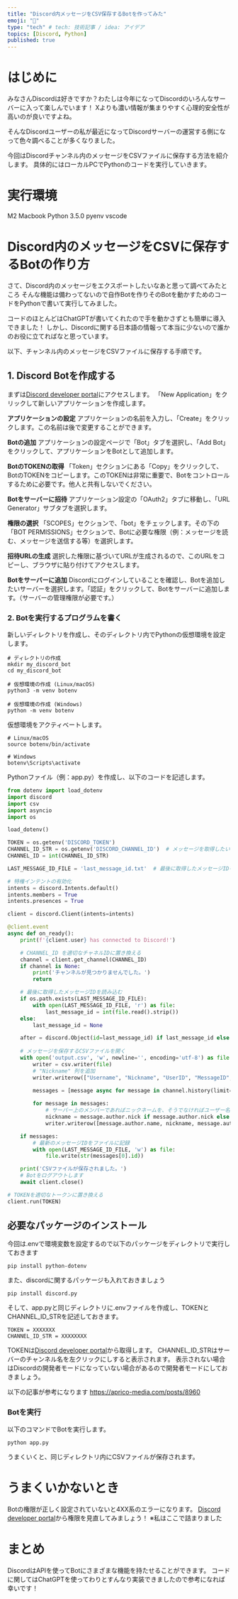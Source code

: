 ```yaml
---
title: "Discord内メッセージをCSV保存するBotを作ってみた"
emoji: "💾"
type: "tech" # tech: 技術記事 / idea: アイデア
topics: [Discord, Python]
published: true
---
```


# はじめに
みなさんDiscordは好きですか？わたしは今年になってDiscordのいろんなサーバーに入って楽しんでいます！
Xよりも濃い情報が集まりやすく心理的安全性が高いのが良いですよね。

そんなDiscordユーザーの私が最近になってDiscordサーバーの運営する側になって色々調べることが多くなりました。

今回はDiscordチャンネル内のメッセージをCSVファイルに保存する方法を紹介します。
具体的にはローカルPCでPythonのコードを実行していきます。

# 実行環境
M2 Macbook
Python 3.5.0
pyenv
vscode


# Discord内のメッセージをCSVに保存するBotの作り方
さて、Discord内のメッセージをエクスポートしたいなあと思って調べてみたところ
そんな機能は備わってないので自作Botを作りそのBotを動かすためのコードをPythonで書いて実行してみました。

コードのほとんどはChatGPTが書いてくれたので手を動かさずとも簡単に導入できました！
しかし、Discordに関する日本語の情報って本当に少ないので誰かのお役に立てればなと思っています。

以下、チャンネル内のメッセージをCSVファイルに保存する手順です。

## 1. Discord Botを作成する
まずは[Discord developer portal](https://discord.com/developers/docs/intro)にアクセスします。
「New Application」をクリックして新しいアプリケーションを作成します。

**アプリケーションの設定**
アプリケーションの名前を入力し、「Create」をクリックします。この名前は後で変更することができます。

**Botの追加**
アプリケーションの設定ページで「Bot」タブを選択し、「Add Bot」をクリックして、アプリケーションをBotとして追加します。

**BotのTOKENの取得**
「Token」セクションにある「Copy」をクリックして、BotのTOKENをコピーします。このTOKENは非常に重要で、Botをコントロールするために必要です。他人と共有しないでください。

**Botをサーバーに招待**
アプリケーション設定の「OAuth2」タブに移動し、「URL Generator」サブタブを選択します。

**権限の選択**
「SCOPES」セクションで、「bot」をチェックします。その下の「BOT PERMISSIONS」セクションで、Botに必要な権限（例：メッセージを読む、メッセージを送信する等）を選択します。

**招待URLの生成**
選択した権限に基づいてURLが生成されるので、このURLをコピーし、ブラウザに貼り付けてアクセスします。

**Botをサーバーに追加**
Discordにログインしていることを確認し、Botを追加したいサーバーを選択します。「認証」をクリックして、Botをサーバーに追加します。（サーバーの管理権限が必要です。）

### 2. Botを実行するプログラムを書く
新しいディレクトリを作成し、そのディレクトリ内でPythonの仮想環境を設定します。
```
# ディレクトリの作成
mkdir my_discord_bot
cd my_discord_bot

# 仮想環境の作成 (Linux/macOS)
python3 -m venv botenv

# 仮想環境の作成 (Windows)
python -m venv botenv
```
仮想環境をアクティベートします。

```
# Linux/macOS
source botenv/bin/activate

# Windows
botenv\Scripts\activate
```
Pythonファイル（例：app.py）を作成し、以下のコードを記述します。

```python
from dotenv import load_dotenv
import discord
import csv
import asyncio
import os

load_dotenv()

TOKEN = os.getenv('DISCORD_TOKEN')
CHANNEL_ID_STR = os.getenv('DISCORD_CHANNEL_ID')  # メッセージを取得したいチャンネルのID（整数）
CHANNEL_ID = int(CHANNEL_ID_STR)

LAST_MESSAGE_ID_FILE = 'last_message_id.txt'  # 最後に取得したメッセージIDを保存するファイル名

# 特権インテントの有効化
intents = discord.Intents.default()
intents.members = True
intents.presences = True

client = discord.Client(intents=intents)

@client.event
async def on_ready():
    print(f'{client.user} has connected to Discord!')

    # CHANNEL_ID を適切なチャネルIDに置き換える
    channel = client.get_channel(CHANNEL_ID)  
    if channel is None:
        print('チャンネルが見つかりませんでした。')
        return

    # 最後に取得したメッセージIDを読み込む
    if os.path.exists(LAST_MESSAGE_ID_FILE):
        with open(LAST_MESSAGE_ID_FILE, 'r') as file:
            last_message_id = int(file.read().strip())
    else:
        last_message_id = None

    after = discord.Object(id=last_message_id) if last_message_id else None
        
    # メッセージを保存するCSVファイルを開く
    with open('output.csv', 'w', newline='', encoding='utf-8') as file:
        writer = csv.writer(file)
        # "Nickname" 列を追加
        writer.writerow(["Username", "Nickname", "UserID", "MessageID", "Timestamp", "Content"])

        messages = [message async for message in channel.history(limit=1000, after=after)]
        
        for message in messages:
            # サーバー上のメンバーであればニックネームを、そうでなければユーザー名を使用する
            nickname = message.author.nick if message.author.nick else message.author.name
            writer.writerow([message.author.name, nickname, message.author.id, message.id, message.created_at, message.content])

    if messages:
        # 最新のメッセージIDをファイルに記録
        with open(LAST_MESSAGE_ID_FILE, 'w') as file:
            file.write(str(messages[0].id))

    print('CSVファイルが保存されました。')
    # Botをログアウトします
    await client.close()

# TOKENを適切なトークンに置き換える
client.run(TOKEN)
```
## 必要なパッケージのインストール
今回は.envで環境変数を設定するので以下のパッケージをディレクトリで実行しておきます
```
pip install python-dotenv
```
また、discordに関するパッケージも入れておきましょう
```
pip install discord.py
```

そして、app.pyと同じディレクトリに.envファイルを作成し、TOKENとCHANNEL_ID_STRを記述しておきます。
```
TOKEN = XXXXXXX
CHANNEL_ID_STR = XXXXXXXX
```

TOKENは[Discord developer portal](https://discord.com/developers/docs/intro)から取得します。
CHANNEL_ID_STRはサーバーのチャンネル名を左クリックにしすると表示されます。
表示されない場合はDiscordの開発者モードになっていない場合があるので開発者モードにしておきましょう。

以下の記事が参考になります
https://aprico-media.com/posts/8960


### Botを実行
以下のコマンドでBotを実行します。
```
python app.py
```

うまくいくと、同じディレクトリ内にCSVファイルが保存されます。

# うまくいかないとき
Botの権限が正しく設定されていないと4XX系のエラーになります。
[Discord developer portal](https://discord.com/developers/docs/intro)から権限を見直してみましょう！
※私はここで詰まりました

# まとめ
DiscordはAPIを使ってBotにさまざまな機能を持たせることができます。
コードに関してはChatGPTを使ってわりとすんなり実装できましたので参考になれば幸いです！